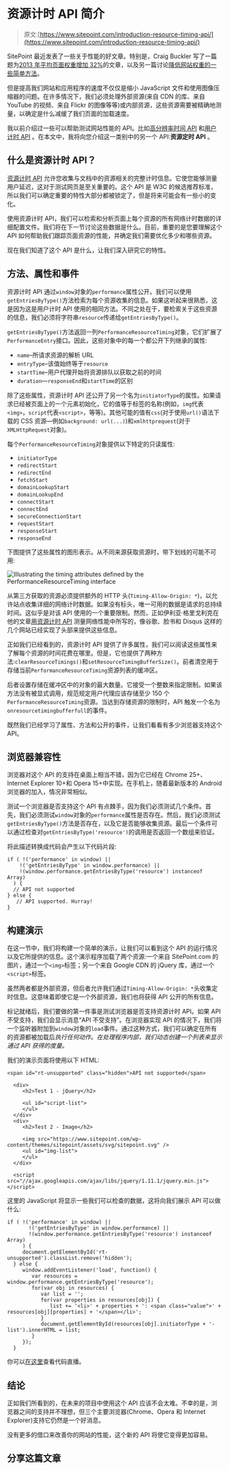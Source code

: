 # 资源计时 API 简介

> 原文:[https://www.sitepoint.com/introduction-resource-timing-api/](https://www.sitepoint.com/introduction-resource-timing-api/)

SitePoint 最近发表了一些关于性能的好文章。特别是，Craig Buckler 写了一篇题为[2013 年平均页面权重增加 32%](https://www.sitepoint.com/average-page-weights-increase-32-2013/)的文章，以及另一篇讨论[降低网站权重的一些简单方法](https://www.sitepoint.com/complete-guide-reducing-page-weight/)。

但是提高我们网站和应用程序的速度不仅仅是缩小 JavaScript 文件和使用图像压缩器的问题。在许多情况下，我们必须处理外部资源(来自 CDN 的库、来自 YouTube 的视频、来自 Flickr 的图像等等)或内部资源，这些资源需要被精确地测量，以确定是什么减缓了我们页面的加载速度。

我以前介绍过一些可以帮助测试网站性能的 API。比如[高分辨率时间 API](https://www.sitepoint.com/discovering-the-high-resolution-time-api/) 和[用户计时 API](https://www.sitepoint.com/discovering-user-timing-api/) 。在本文中，我将向您介绍这一类别中的另一个 API:**资源定时 API** 。

## 什么是资源计时 API？

[资源计时 API](https://www.w3.org/TR/resource-timing/) 允许您收集与文档中的资源相关的完整计时信息。它使您能够测量用户延迟，这对于测试网页是至关重要的。这个 API 是 W3C 的候选推荐标准，所以我们可以确定重要的特性大部分都被锁定了，但是将来可能会有一些小的变化。

使用资源计时 API，我们可以检索和分析页面上每个资源的所有网络计时数据的详细配置文件。我们将在下一节讨论这些数据是什么。目前，重要的是您要理解这个 API 如何帮助我们跟踪页面资源的性能，并确定我们需要优化多少和哪些资源。

现在我们知道了这个 API 是什么，让我们深入研究它的特性。

## 方法、属性和事件

资源计时 API 通过`window`对象的`performance`属性公开。我们可以使用`getEntriesByType()`方法检索为每个资源收集的信息。如果这听起来很熟悉，这是因为这是用户计时 API 使用的相同方法。不同之处在于，要检索关于这些资源的信息，我们必须将字符串`resource`传递给`getEntriesByType()`。

`getEntriesByType()`方法返回一列`PerformanceResourceTiming`对象，它们扩展了`PerformanceEntry`接口。因此，这些对象中的每一个都公开下列继承的属性:

*   `name`–所请求资源的解析 URL
*   `entryType`–该值始终等于`resource`
*   `startTime`–用户代理开始将资源排队以获取之前的时间
*   `duration`—`responseEnd`和`startTime`的区别

除了这些属性，资源计时 API 还公开了另一个名为`initiatorType`的属性。如果请求已经被页面上的一个元素初始化，它的值等于标签的名称(例如，`img`代表`<img>`，`script`代表`<script>`，等等)。其他可能的值有`css`(对于使用`url()`语法下载的 CSS 资源—例如`background: url(...)`)和`xmlhttprequest`(对于`XMLHttpRequest`对象)。

每个`PerformanceResourceTiming`对象提供以下特定的只读属性:

*   `initiatorType`
*   `redirectStart`
*   `redirectEnd`
*   `fetchStart`
*   `domainLookupStart`
*   `domainLookupEnd`
*   `connectStart`
*   `connectEnd`
*   `secureConnectionStart`
*   `requestStart`
*   `responseStart`
*   `responseEnd`

下图提供了这些属性的图形表示。从不同来源获取资源时，带下划线的可能不可用:

![Illustrating the timing attributes defined by the PerformanceResourceTiming interface](../Images/fba0c71033abf62b6df6d9ef7ff3f330.png)

从第三方获取的资源必须提供额外的 HTTP 头(`Timing-Allow-Origin: *`)，以允许站点收集详细的网络计时数据。如果没有标头，唯一可用的数据是请求的总持续时间。这似乎是对该 API 使用的一个重要限制。然而，正如伊利亚·格里戈利克在他的文章[用资源计时 API](http://googledevelopers.blogspot.co.uk/2013/12/measuring-network-performance-with.html) 测量网络性能中所写的，像谷歌、脸书和 Disqus 这样的几个网站已经实现了头部来提供这些信息。

正如我们已经看到的，资源计时 API 提供了许多属性，我们可以阅读这些属性来了解每个资源的时间花费在哪里。但是，它也提供了两种方法:`clearResourceTimings()`和`setResourceTimingBufferSize()`。前者清空用于存储当前`PerformanceResourceTiming`资源列表的缓冲区。

后者设置存储在缓冲区中的对象的最大数量。它接受一个整数来指定限制。如果该方法没有被显式调用，规范规定用户代理应该存储至少 150 个`PerformanceResourceTiming`资源。当达到存储资源的限制时，API 触发一个名为`onresourcetimingbufferfull`的事件。

既然我们已经学习了属性、方法和公开的事件，让我们看看有多少浏览器支持这个 API。

## 浏览器兼容性

浏览器对这个 API 的支持在桌面上相当不错，因为它已经在 Chrome 25+、Internet Explorer 10+和 Opera 15+中实现。在手机上，随着最新版本的 Android 浏览器的加入，情况非常相似。

测试一个浏览器是否支持这个 API 有点棘手，因为我们必须测试几个条件。首先，我们必须测试`window`对象的`performance`属性是否存在。然后，我们必须测试`getEntriesByType()`方法是否存在，以及它是否能够收集资源。最后一个条件可以通过检查对`getEntriesByType('resource')`的调用是否返回一个数组来验证。

将此描述转换成代码会产生以下代码片段:

```
if ( !('performance' in window) ||
    !('getEntriesByType' in window.performance) ||
    !(window.performance.getEntriesByType('resource') instanceof Array)
  ) {
  // API not supported
} else {
   // API supported. Hurray!
}
```

## 构建演示

在这一节中，我们将构建一个简单的演示，让我们可以看到这个 API 的运行情况以及它所提供的信息。这个演示程序加载了两个资源:一个来自 SitePoint.com 的图片，通过一个`<img>`标签；另一个来自 Google CDN 的 jQuery 库，通过一个`<script>`标签。

虽然两者都是外部资源，但后者允许我们通过`Timing-Allow-Origin: *`头收集定时信息。这意味着即使它是一个外部资源，我们也将获得 API 公开的所有信息。

标记就绪后，我们要做的第一件事是测试浏览器是否支持资源计时 API。如果 API 不受支持，我们会显示消息“API 不受支持”。在浏览器实现 API 的情况下，我们将一个监听器附加到`window`对象的`load`事件。通过这种方式，我们可以确定在所有的资源都被加载后*执行任何动作。在处理程序内部，我们动态创建一个列表来显示通过 API 获得的度量。*

我们的演示页面将使用以下 HTML:

```
<span id="rt-unsupported" class="hidden">API not supported</span>

  <div>
     <h2>Test 1 - jQuery</h2>

     <ul id="script-list">
     </ul>
  </div>
  <div>
     <h2>Test 2 - Image</h2>

     <img src="https://www.sitepoint.com/wp-content/themes/sitepoint/assets/svg/sitepoint.svg" />
     <ul id="img-list">
     </ul>
  </div>

  <script src="//ajax.googleapis.com/ajax/libs/jquery/1.11.1/jquery.min.js"></script>
```

这里的 JavaScript 将显示一些我们可以检查的数据，这将向我们展示 API 可以做什么:

```
if ( !('performance' in window) ||
       !('getEntriesByType' in window.performance) ||
       !(window.performance.getEntriesByType('resource') instanceof Array)
     ) {
     document.getElementById('rt-unsupported').classList.remove('hidden');
  } else {
     window.addEventListener('load', function() {
        var resources = window.performance.getEntriesByType('resource');
        for(var obj in resources) {
           var list = '';
           for(var properties in resources[obj]) {
              list += '<li>' + properties + ': <span class="value">' + resources[obj][properties] + '</span></li>';
           }
           document.getElementById(resources[obj].initiatorType + '-list').innerHTML = list;
        }
     });
  }
```

你可以[在这里](http://aurelio.audero.it/demo/resource-timing-api-demo.html)查看代码直播。

## 结论

正如我们所看到的，在未来的项目中使用这个 API 应该不会太难。不幸的是，浏览器之间的支持并不理想，但三个主要浏览器(Chrome、Opera 和 Internet Explorer)支持它仍然是一个好消息。

没有更多的借口来改善你的网站的性能，这个新的 API 将使它变得更加容易。

## 分享这篇文章